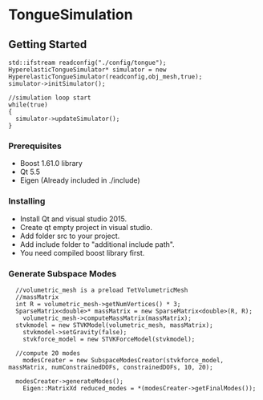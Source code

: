 # TongueSimulation
## Getting Started
```
std::ifstream readconfig("./config/tongue");
HyperelasticTongueSimulator* simulator = new HyperelasticTongueSimulator(readconfig,obj_mesh,true);
simulator->initSimulator();

//simulation loop start
while(true)
{
  simulator->updateSimulator(); 
}
```

### Prerequisites
* Boost 1.61.0 library 
* Qt 5.5
* Eigen (Already included in ./include)

### Installing
* Install Qt and visual studio 2015.
* Create qt empty project in visual studio.
* Add folder src to your project.
* Add include folder to "additional include path".
* You need compiled boost library first.

### Generate Subspace Modes
```
  //volumetric_mesh is a preload TetVolumetricMesh
  //massMatrix
  int R = volumetric_mesh->getNumVertices() * 3;
  SparseMatrix<double>* massMatrix = new SparseMatrix<double>(R, R);
	volumetric_mesh->computeMassMatrix(massMatrix);
  stvkmodel = new STVKModel(volumetric_mesh, massMatrix);
	stvkmodel->setGravity(false);
	stvkforce_model = new STVKForceModel(stvkmodel);

  //compute 20 modes
	modesCreater = new SubspaceModesCreator(stvkforce_model, massMatrix, numConstrainedDOFs, constrainedDOFs, 10, 20);
  
  modesCreater->generateModes();
	Eigen::MatrixXd reduced_modes = *(modesCreater->getFinalModes());
  
```



